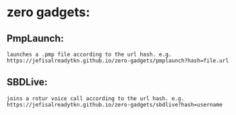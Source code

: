 # zero gadgets:

## PmpLaunch:
`launches a .pmp file according to the url hash. e.g. https://jefisalreadytkn.github.io/zero-gadgets/pmplaunch?hash=file.url`

## SBDLive:
`joins a rotur voice call according to the url hash. e.g. https://jefisalreadytkn.github.io/zero-gadgets/sbdlive?hash=username`
